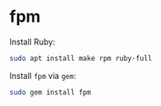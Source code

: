 # fpm

Install Ruby:
```bash
sudo apt install make rpm ruby-full
```

Install `fpm` via `gem`:
```bash
sudo gem install fpm
```
